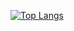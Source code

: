 [![Top Langs](https://github-readme-stats.vercel.app/api/top-langs/?username=tefanhhh)](https://github.com/tefanhhh/github-readme-stats)
